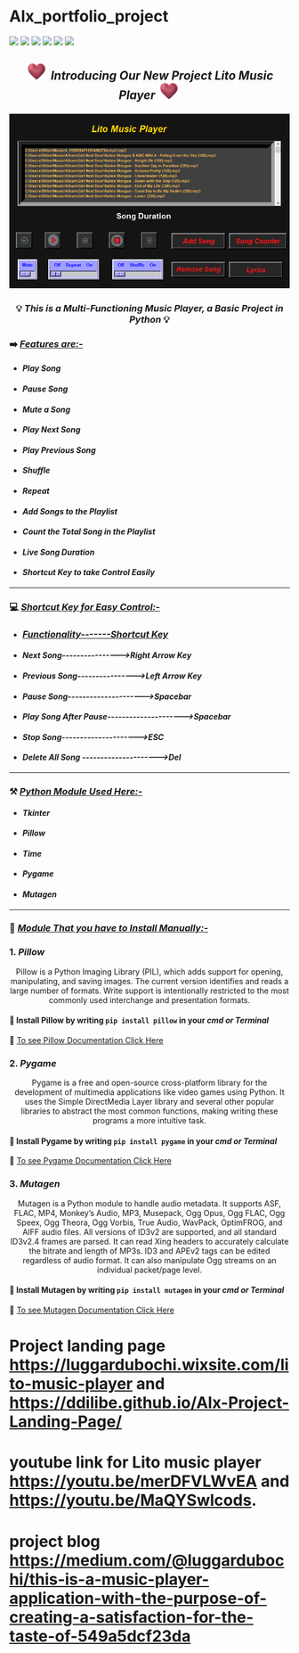 # Alx_portfolio_project
![](https://img.shields.io/badge/Programming_Language-Python-blue.svg)
![](https://img.shields.io/badge/Main_Tool_Used-Tkinter-red.svg)
![](https://img.shields.io/badge/Music_Player-Multi_Functioning-orange.svg)
![](https://img.shields.io/badge/Mode-Dark_Mode-gold.svg)
![](https://img.shields.io/badge/Python_Version-3.8-brown.svg)
![](https://img.shields.io/badge/Status-Complete-green.svg)

## <p align="center"><img src="pictures_for_readme/heart.png" width=40px> ***_Introducing Our New Project Lito Music Player_*** <img src="pictures_for_readme/heart.png" width=40px></p>

<p align="center"><img src="pictures_for_readme/Lito Music player 12_8_2022 12_55_28 AM.png"></p>



### <p align="center">💡 ***_This is a Multi-Functioning Music Player, a Basic Project in Python_*** 💡</p>

### ➡️ ***_<u>Features are:-</u>_***
- #### ***_Play Song_*** 
- #### ***_Pause Song_*** 
- #### ***_Mute a Song_*** 
- #### ***_Play Next Song_*** 
- #### ***_Play Previous Song_*** 
- #### ***_Shuffle_*** 
- #### ***_Repeat_*** 
- #### ***_Add Songs to the Playlist_*** 
- #### ***_Count the Total Song in the Playlist_*** 
- #### ***_Live Song Duration_*** 
- #### ***_Shortcut Key to take Control Easily_*** 

---

### 💻 ***_<u>Shortcut Key for Easy Control:-</u>_*** 
- ### ***_<u>Functionality-------Shortcut Key</u>_***
- #### ***_Next Song---------------->Right Arrow Key_***
- #### ***_Previous Song---------------->Left Arrow Key_***
- #### ***_Pause Song--------------------->Spacebar_***
- #### ***_Play Song After Pause--------------------->Spacebar_***
- #### ***_Stop Song--------------------->ESC_***
- #### ***_Delete All Song --------------------->Del_***


---

### ⚒️ ***_<u>Python Module Used Here:-</u>_*** 
- #### ***_Tkinter_***
- #### ***_Pillow_***
- #### ***_Time_***
- #### ***_Pygame_***
- #### ***_Mutagen_***

---

### 🎯 <u>***_Module That you have to Install Manually:-_***</u>
### 1. ***_Pillow_***

<p align="center">
Pillow is a Python Imaging Library (PIL), which adds support for opening, manipulating, and saving images. The current version identifies and reads a large number of formats. Write support is intentionally restricted to the most commonly used interchange and presentation formats.
</p>

#### 🎯 Install Pillow by writing `pip install pillow` in your ***cmd or Terminal***
🎯 
[To see Pillow Documentation Click Here](https://pypi.org/project/Pillow/)

### 2. ***_Pygame_***
<p align="center">
Pygame is a free and open-source cross-platform library for the development of multimedia applications like video games using Python. It uses the Simple DirectMedia Layer library and several other popular libraries to abstract the most common functions, making writing these programs a more intuitive task.
</p>

#### 🎯 Install Pygame by writing `pip install pygame` in your ***cmd or Terminal***
🎯 
[To see Pygame Documentation Click Here](https://pypi.org/project/pygame/)

### 3. ***_Mutagen_***

<p align="center">
Mutagen is a Python module to handle audio metadata. It supports ASF, FLAC, MP4, Monkey’s Audio, MP3, Musepack, Ogg Opus, Ogg FLAC, Ogg Speex, Ogg Theora, Ogg Vorbis, True Audio, WavPack, OptimFROG, and AIFF audio files. All versions of ID3v2 are supported, and all standard ID3v2.4 frames are parsed. It can read Xing headers to accurately calculate the bitrate and length of MP3s. ID3 and APEv2 tags can be edited regardless of audio format. It can also manipulate Ogg streams on an individual packet/page level.
</p>

#### 🎯 Install Mutagen by writing `pip install mutagen` in your ***cmd or Terminal***
🎯 
[To see Mutagen Documentation Click Here](https://pypi.org/project/mutagen/)
# Project landing page  https://luggardubochi.wixsite.com/lito-music-player and https://ddilibe.github.io/Alx-Project-Landing-Page/
# youtube link for Lito music player https://youtu.be/merDFVLWvEA and https://youtu.be/MaQYSwlcods.
# project blog https://medium.com/@luggardubochi/this-is-a-music-player-application-with-the-purpose-of-creating-a-satisfaction-for-the-taste-of-549a5dcf23da

